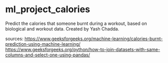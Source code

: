 # ml_project_calories
Predict the calories that someone burnt during a workout, based on biological and workout data.
Created by Yash Chadda.

sources:
https://www.geeksforgeeks.org/machine-learning/calories-burnt-prediction-using-machine-learning/
https://www.geeksforgeeks.org/python/how-to-join-datasets-with-same-columns-and-select-one-using-pandas/

